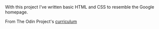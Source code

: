 With this project I've written basic HTML and CSS to resemble the Google homepage.

From The Odin Project's [curriculum](http://www.theodinproject.com/courses/web-development-101/lessons/html-css)